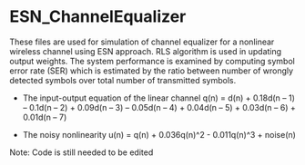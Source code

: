 # ESN_ChannelEqualizer

These files are used for simulation of channel equalizer for a nonlinear wireless channel using ESN approach. RLS algorithm is used in updating output weights. The system performance is examined by computing symbol error rate (SER) which is estimated by the ratio between number of wrongly detected symbols over total number of transmitted symbols.

- The input-output equation of the linear channel
  q(n) = d(n) + 0.18d(n – 1) – 0.1d(n – 2) + 0.09d(n – 3) – 0.05d(n – 4) + 0.04d(n – 5) + 0.03d(n – 6) + 0.01d(n – 7)
 
- The noisy nonlinearity
  u(n) = q(n) + 0.036q(n)^2 - 0.011q(n)^3 + noise(n)

Note: Code is still needed to be edited
